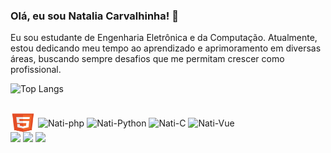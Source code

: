 ### Olá, eu sou Natalia Carvalhinha! 👋

Eu sou estudante de Engenharia Eletrônica e da Computação. Atualmente, estou dedicando meu tempo ao aprendizado e aprimoramento em diversas áreas, buscando sempre desafios que me permitam crescer como profissional.


  ![Top Langs](https://github-readme-stats.vercel.app/api/top-langs/?username=nataliacarvalhinha&layout=compact)



<div style="display: inline-block"><br>
  <img align="center" alt="Nati-HTML" height="30" width="40" src="https://raw.githubusercontent.com/devicons/devicon/master/icons/html5/html5-original.svg">
  <img align="center" alt="Nati-php" height="30" width="40" src="https://cdn.jsdelivr.net/gh/devicons/devicon/icons/php/php-plain.svg">
  <img align="center" alt="Nati-Python" height="30" width="40" src="https://cdn.jsdelivr.net/gh/devicons/devicon/icons/python/python-original.svg">
  <img align="center" alt="Nati-C" height="30" width="40" src="https://cdn.jsdelivr.net/gh/devicons/devicon/icons/c/c-original.svg">
  <img align="center" alt="Nati-Vue" height="30" width="40" src="https://cdn.jsdelivr.net/gh/devicons/devicon/icons/vuetify/vuetify-original.svg" />
</div>



 
<div> 
  <a href = "mailto:natalia.carvalhinha@gmail.com"><img src="https://img.shields.io/badge/-Gmail-%23333?style=for-the-badge&logo=gmail&logoColor=white" target="_blank"></a>
  <a href="https://www.linkedin.com/in/natalia-carvalhinha/" target="_blank"><img src="https://img.shields.io/badge/-LinkedIn-%230077B5?style=for-the-badge&logo=linkedin&logoColor=white" target="_blank"></a> 
   <a href="https://instagram.com/naticarvalhinha" target="_blank"><img src="https://img.shields.io/badge/-Instagram-%23E4405F?style=for-the-badge&logo=instagram&logoColor=white" target="_blank"></a>
</div>

